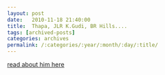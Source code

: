 ```yaml
---
layout: post
date:	2010-11-18 21:40:00
title:  Thapa, JLR K.Gudi, BR Hills....
tags: [archived-posts]
categories: archives
permalink: /:categories/:year/:month/:day/:title/
---
```

<a href="http://junglelodges.blogspot.com/2010/11/nature-trained-naturalist.html"> read about him  here </a>
